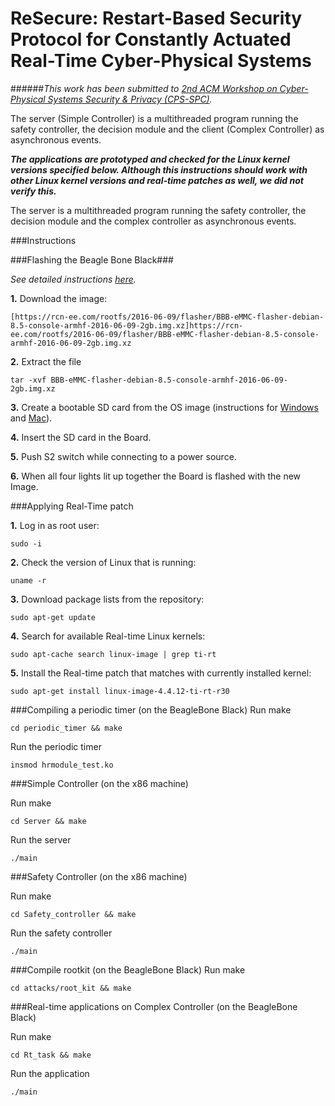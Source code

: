ReSecure: Restart-Based Security Protocol for Constantly Actuated Real-Time Cyber-Physical Systems
=====================

######*This work has been submitted to [2nd ACM Workshop on Cyber-Physical Systems Security & Privacy (CPS-SPC)](http://eecs.oregonstate.edu/cps-spc/).*



The server (Simple Controller) is a multithreaded program running the safety controller, the decision module and the client (Complex Controller) as asynchronous events.

**_The applications are prototyped and checked for the Linux kernel versions specified below. Although this instructions should work with other Linux kernel versions and real-time patches as well, we did not verify this._**

The server is a multithreaded program running the safety controller, the decision module and the complex controller as asynchronous events.

###Instructions

###Flashing the Beagle Bone Black###

*See detailed instructions [here](http://derekmolloy.ie/write-a-new-image-to-the-beaglebone-black/).*

__1.__ Download the image:

	[https://rcn-ee.com/rootfs/2016-06-09/flasher/BBB-eMMC-flasher-debian-8.5-console-armhf-2016-06-09-2gb.img.xz]https://rcn-ee.com/rootfs/2016-06-09/flasher/BBB-eMMC-flasher-debian-8.5-console-armhf-2016-06-09-2gb.img.xz

__2.__ Extract the file

	tar -xvf BBB-eMMC-flasher-debian-8.5-console-armhf-2016-06-09-2gb.img.xz

__3.__ Create a bootable SD card from the OS image (instructions for [Windows](https://learn.adafruit.com/beaglebone-black-installing-operating-systems/windows) and [Mac](https://learn.adafruit.com/beaglebone-black-installing-operating-systems/mac-os-x)).


__4.__ Insert the SD card in the Board.


__5.__ Push S2 switch while connecting to a power source.


__6.__ When all four lights lit up together the Board is flashed with the new Image.

###Applying Real-Time patch

__1.__ Log in as root user:

    sudo -i

__2.__ Check the version of Linux that is running:

    uname -r

__3.__ Download package lists from the repository:

    sudo apt-get update

__4.__ Search for available Real-­time Linux kernels:

    sudo apt­-cache search linux-image | grep ti-rt

__5.__  Install the Real-time patch that matches with currently installed kernel:

    sudo apt-get install linux-image-4.4.12-ti-rt-r30



###Compiling a periodic timer (on the BeagleBone Black)
Run make

    cd periodic_timer && make

Run the periodic timer

    insmod hrmodule_test.ko

###Simple Controller (on the x86 machine)

Run make

    cd Server && make

Run the server

	./main

###Safety Controller (on the x86 machine)

Run make

    cd Safety_controller && make

Run the safety controller

	./main

###Compile rootkit (on the BeagleBone Black)
Run make

    cd attacks/root_kit && make

[//]: # (We just need to compile the rootkit. In our application any dummy task will be high-jacked and the rootkit will run instead.)

###Real-time applications on Complex Controller (on the BeagleBone Black)

Run make

    cd Rt_task && make

Run the application

	./main
